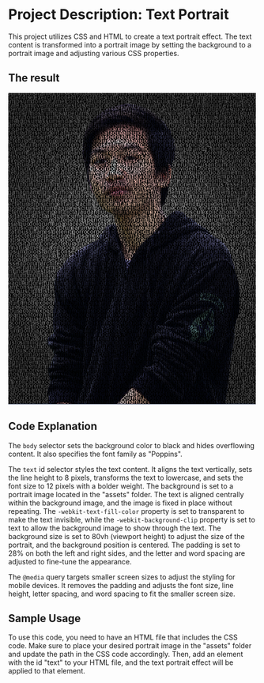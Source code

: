 # Project Description: Text Portrait

This project utilizes CSS and HTML to create a text portrait effect. The text content is transformed into a portrait image by setting the background to a portrait image and adjusting various CSS properties.

## The result

![me-output.jpg](assets/output.png)

## Code Explanation

The ```body``` selector sets the background color to black and hides overflowing content. It also specifies the font family as "Poppins".

The ```text``` id selector styles the text content. It aligns the text vertically, sets the line height to 8 pixels, transforms the text to lowercase, and sets the font size to 12 pixels with a bolder weight. The background is set to a portrait image located in the "assets" folder. The text is aligned centrally within the background image, and the image is fixed in place without repeating. The ```-webkit-text-fill-color``` property is set to transparent to make the text invisible, while the ```-webkit-background-clip``` property is set to text to allow the background image to show through the text. The background size is set to 80vh (viewport height) to adjust the size of the portrait, and the background position is centered. The padding is set to 28% on both the left and right sides, and the letter and word spacing are adjusted to fine-tune the appearance.

The ```@media``` query targets smaller screen sizes to adjust the styling for mobile devices. It removes the padding and adjusts the font size, line height, letter spacing, and word spacing to fit the smaller screen size.

## Sample Usage

To use this code, you need to have an HTML file that includes the CSS code. Make sure to place your desired portrait image in the "assets" folder and update the path in the CSS code accordingly. Then, add an element with the id "text" to your HTML file, and the text portrait effect will be applied to that element.
